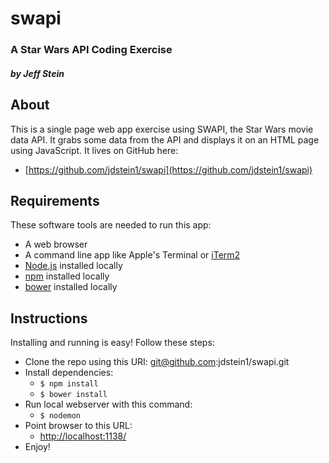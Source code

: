 # swapi

### A Star Wars API Coding Exercise

##### by Jeff Stein

## About

This is a single page web app exercise using SWAPI, the Star Wars movie data API.  It grabs some data from the API and displays it on an HTML page using JavaScript.  It lives on GitHub here:

* [https://github.com/jdstein1/swapi](https://github.com/jdstein1/swapi)

## Requirements

These software tools are needed to run this app:

* A web browser
* A command line app like Apple's Terminal or [iTerm2](https://www.iterm2.com/)
* [Node.js](https://nodejs.org/en/) installed locally
* [npm](https://www.npmjs.com/) installed locally
* [bower](https://bower.io/) installed locally

## Instructions

Installing and running is easy!  Follow these steps:

* Clone the repo using this URI: git@github.com:jdstein1/swapi.git
* Install dependencies:
    * `$ npm install`
    * `$ bower install`
* Run local webserver with this command:
    * `$ nodemon`
* Point browser to this URL:
    * [http://localhost:1138/](http://localhost:1138/)
* Enjoy!